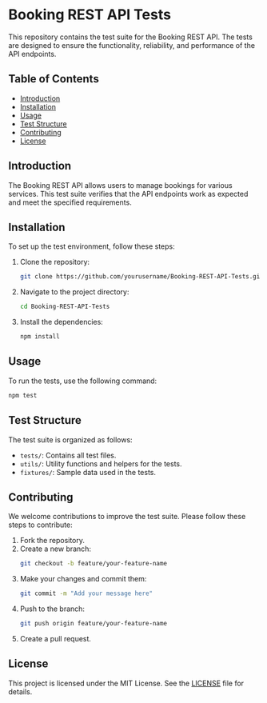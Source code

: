 # Booking REST API Tests

This repository contains the test suite for the Booking REST API. The tests are designed to ensure the functionality, reliability, and performance of the API endpoints.

## Table of Contents

- [Introduction](#introduction)
- [Installation](#installation)
- [Usage](#usage)
- [Test Structure](#test-structure)
- [Contributing](#contributing)
- [License](#license)

## Introduction

The Booking REST API allows users to manage bookings for various services. This test suite verifies that the API endpoints work as expected and meet the specified requirements.

## Installation

To set up the test environment, follow these steps:

1. Clone the repository:
    ```sh
    git clone https://github.com/yourusername/Booking-REST-API-Tests.git
    ```
2. Navigate to the project directory:
    ```sh
    cd Booking-REST-API-Tests
    ```
3. Install the dependencies:
    ```sh
    npm install
    ```

## Usage

To run the tests, use the following command:
```sh
npm test
```

## Test Structure

The test suite is organized as follows:

- `tests/`: Contains all test files.
- `utils/`: Utility functions and helpers for the tests.
- `fixtures/`: Sample data used in the tests.

## Contributing

We welcome contributions to improve the test suite. Please follow these steps to contribute:

1. Fork the repository.
2. Create a new branch:
    ```sh
    git checkout -b feature/your-feature-name
    ```
3. Make your changes and commit them:
    ```sh
    git commit -m "Add your message here"
    ```
4. Push to the branch:
    ```sh
    git push origin feature/your-feature-name
    ```
5. Create a pull request.

## License

This project is licensed under the MIT License. See the [LICENSE](LICENSE) file for details.
